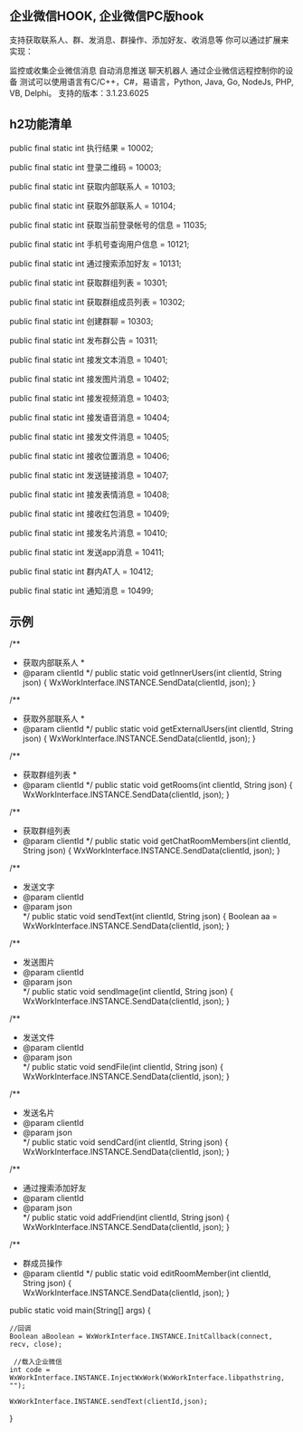 ## 企业微信HOOK, 企业微信PC版hook

支持获取联系人、群、发消息、群操作、添加好友、收消息等 你可以通过扩展来实现：

监控或收集企业微信消息
自动消息推送
聊天机器人
通过企业微信远程控制你的设备
测试可以使用语言有C/C++，C#，易语言，Python, Java, Go, NodeJs, PHP, VB, Delphi。
支持的版本：3.1.23.6025

## h2功能清单

public final static int 执行结果 = 10002;

public final static int 登录二维码 = 10003;

public final static int 获取内部联系人 = 10103;

public final static int 获取外部联系人 = 10104;

public final static int 获取当前登录帐号的信息 = 11035;

public final static int 手机号查询用户信息 = 10121;

public final static int 通过搜索添加好友 = 10131;

public final static int 获取群组列表 = 10301;

public final static int 获取群组成员列表 = 10302;

public final static int 创建群聊 = 10303;

public final static int 发布群公告 = 10311;

public final static int 接发文本消息 = 10401;

public final static int 接发图片消息 = 10402;

public final static int 接发视频消息 = 10403;

public final static int 接发语音消息 = 10404;

public final static int 接发文件消息 = 10405;

public final static int 接收位置消息 = 10406;

public final static int 发送链接消息 = 10407;

public final static int 接发表情消息 = 10408;

public final static int 接收红包消息 = 10409;

public final static int 接发名片消息 = 10410;

public final static int 发送app消息 = 10411;

public final static int 群内AT人 = 10412;

public final static int 通知消息 = 10499;

## 示例

/**

 * 获取内部联系人
   *
 * @param clientId
   */
   public static void getInnerUsers(int clientId, String json) {
   WxWorkInterface.INSTANCE.SendData(clientId, json);
   }

/**

 * 获取外部联系人
   *
 * @param clientId
   */
   public static void getExternalUsers(int clientId, String json) {
   WxWorkInterface.INSTANCE.SendData(clientId, json);
   }

/**

 * 获取群组列表
   *
 * @param clientId
   */
   public static void getRooms(int clientId, String json) {
   WxWorkInterface.INSTANCE.SendData(clientId, json);
   }

/**

 * 获取群组列表
 * @param clientId 
   */
   public static void getChatRoomMembers(int clientId, String json) {
   WxWorkInterface.INSTANCE.SendData(clientId, json);
   }

/**

 * 发送文字
 * @param clientId 
 * @param json  
   */
   public static void sendText(int clientId, String json) { 
   Boolean aa = WxWorkInterface.INSTANCE.SendData(clientId, json);
   }

/**

 * 发送图片
 * @param clientId 
 * @param json  
   */
   public static void sendImage(int clientId, String json) { 
   WxWorkInterface.INSTANCE.SendData(clientId, json);
   } 

/**

 * 发送文件
 * @param clientId 
 * @param json  
   */
   public static void sendFile(int clientId, String json) {
   WxWorkInterface.INSTANCE.SendData(clientId, json);
   }

/**

 * 发送名片
 * @param clientId 
 * @param json  
   */
   public static void sendCard(int clientId, String json) {
   WxWorkInterface.INSTANCE.SendData(clientId, json);
   }

/**

 * 通过搜索添加好友
 * @param clientId 
 * @param json  
   */
   public static void addFriend(int clientId, String json) {
   WxWorkInterface.INSTANCE.SendData(clientId, json);
   } 

/**

 * 群成员操作
 * @param clientId 
   */
   public static void editRoomMember(int clientId, String json) {       
   WxWorkInterface.INSTANCE.SendData(clientId, json);
   }  

public static void main(String[] args) {

    //回调
    Boolean aBoolean = WxWorkInterface.INSTANCE.InitCallback(connect, recv, close);
    
     //载入企业微信
    int code = WxWorkInterface.INSTANCE.InjectWxWork(WxWorkInterface.libpathstring, "");
    
    WxWorkInterface.INSTANCE.sendText(clientId,json);

}
